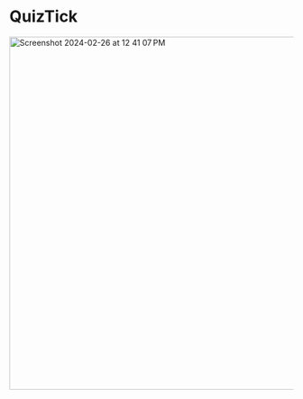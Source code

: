 # QuizTick

<img width="627" alt="Screenshot 2024-02-26 at 12 41 07 PM" src="https://github.com/Shayaan-Azeem/QuizTick/assets/64117555/7bee1c0d-00f7-4baa-9376-9ab182f7add6">

